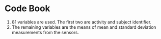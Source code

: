 # Code Book

1. 81 variables are used. The first two are activity and subject identifier.
2. The remaining variables are the means of mean and standard deviation measurements from the sensors. 